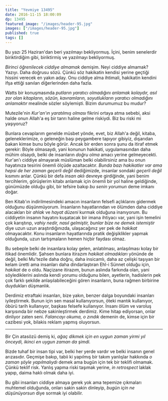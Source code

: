 ```yaml
---
title: "Yevmiye 13495"
date: 2016-11-15 18:00:09
dp: 13495
featured_image: "/images/header-95.jpg"
images: ["/images/header-95.jpg"]
published: true
tags: []
---
```




Bu yazı 25 Haziran'dan beri yazılmayı bekliyormuş. İçini, benim senelerdir
biriktirdiğim gibi, biriktirmiş ve yazılmayı bekliyormuş. 

*Birinci öğrenilecek ciddiye almamak* demişim. Neyi ciddiye almamak?
Yazıyı. Daha doğrusu sözü. Çünkü söz hakikatin kendisi yerine geçtiği hissini
verecek en yakın aday. Onu ciddiye alma ihtimali, hakikatin kendini ifşa ettiği
sanılan diğerlerinden daha fazla. 

Watts bir konuşmasında *putların yaratıcı olmadığını anlamak kolaydır, asıl zor
olan kitapların, sözün, kavramların, soyutlukların yaratıcı olmadığını
anlamaktır* mealinde sözler söylemişti. Bizim durumumuz bu mudur?

Mutezile'nin *Kur'an'ın yaratılmış olması* fikrini ortaya atma sebebi, aksi
halde onun Allah'a eş bir tanrı haline gelme riskiydi. Biz bu riski mi
yaşıyoruz?

Bunlara cevaplarım genelde müsbet yönde, evet, biz Allah'a değil, kitaba,
geleneklerimize, o geleneğin başı peygambere tapıyor gibiyiz, dışarıdan bakan
kimse bunu böyle görür. Ancak bir erden sonra şunu da itiraf etmek gerekir:
Böyle olmasaydı, yani konunun hakikati, uygulamasından daha mühim olsaydı, belki
de insanların *doğru olma* amacı yerine gelmeyecekti. Kur'an'ı ciddiye almayarak
müslüman belki olabilirsiniz ama bu onun hayatınıza tesirini önemli ölçüde
azaltacaktır. *Bunda bazı hakikatler var ama hepsi de her zaman geçerli değil*
dediğimizde, insanlar sondaki *geçerli değil* kısmını anlar. Çünkü bir defa
*insan aklı* devreye girdiğinde, yani benim tercihlerim, görüşlerim kitabı
anlamak için önemli bir yol haline geldiğinde, günümüzde olduğu gibi, bir
tefsire bakıp *bu senin yorumun* deme imkanı doğar. 

Ben Kitab'ın indirilmesindeki amacın insanların felsefi açlıklarını gidermek
olduğunu düşünmüyorum. İnsanların hayatlarından ve ölümden daha ciddiye
alacakları bir *ahlak* ve *hayat düzeni* kurmak olduğuna inanıyorum. Bu
ciddiyetin insanın hayatını kuşatacak bir imana ihtiyacı var, yani işin temelini
çok karıştırıp, *vahiy nedir, nasıl gelmiştir, bunlar bize ne demek istemiştir*
diye uzun uzun araştırdığınızda, ulaşacağınız yer pek de *hakikat*
olmayacaktır. Konu insanların hayatlarında pratik değişiklikler yapmak
olduğunda, uzun tartışmaların hemen hiçbir faydası olmaz. 

Bu sebeple belki de insanlara kolay gelen, anlatılması, anlaşılması kolay bir
itikad önemlidir. Şahsen bunlara itirazım *hakikat olmadıkları* yönünde de
değil, belki Mu'tezile daha doğru, daha insicamlı, daha az çelişki taşıyan bir
kelam üretti ama insanları daha dindarlaştıran Ehl-i Sünnet olduğu için,
*hakikat* de o oldu. Naçizane itirazım, bunun aslında farkında olan, yani
söylediklerini aslında kendi yorumu olduğunu bilen, ayetlerin, hadislerin pek
çok farklı şekilde anlaşılabileceğini gören insanların, buna rağmen birbirine
duydukları düşmanlık. 

Derdimiz etraftaki insanları, bize yakın, benzer dalga boyundaki insanları
iyileştirmek. Bunun için sen masal kullanıyorsun, öteki mantık kullanıyor, öbürü
tarih kullanıyor, başkası felsefe kullanıyor. İnsanı ölüm ve varoluş karşısında
bir nebze sakinleştirmek derdimiz. Kime hitap ediyorsan, onlar dinliyor zaten
seni. *Falancayı okuma, o zındık* demenin de, kimse için bir cazibesi yok,
bilakis reklam yapmış oluyorsun. 

------

Bir Çin atasözü demiş ki, *ağaç dikmek için en uygun zaman yirmi yıl önceydi,
ikinci en uygun zaman da şimdi.* 

Bizde tuhaf bir insan tipi var, belki her yerde vardır ve belki insanın genel
arızasıdır. Geçmişe bakıp, tabii ki yapılmış bir takım yanlışlar hakkında *o
zaman şöyle yapılmalıydı* demek ama bugün için tek bir teklifi olmamak. Çünkü
teklif risk. Yanlış yapma riski taşımak yerine, *in retrospect* laklak yapıp,
daima haklı olmak daha iyi. 

Bu gibi insanları ciddiye almaya gerek yok ama tepemize çıkmaları muhtemel
olduğunda, onları sakin sakin dinleyip, *bugün için ne düşünüyorsun* diye sormak
iyi olabilir. 


